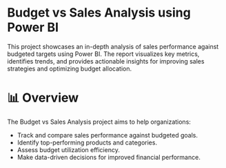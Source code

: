 # Budget vs Sales Analysis using Power BI

This project showcases an in-depth analysis of sales performance against budgeted targets using Power BI. The report visualizes key metrics, identifies trends, and provides actionable insights for improving sales strategies and optimizing budget allocation.

# 📊 Overview
The Budget vs Sales Analysis project aims to help organizations:

- Track and compare sales performance against budgeted goals.
- Identify top-performing products and categories.
- Assess budget utilization efficiency.
- Make data-driven decisions for improved financial performance.


